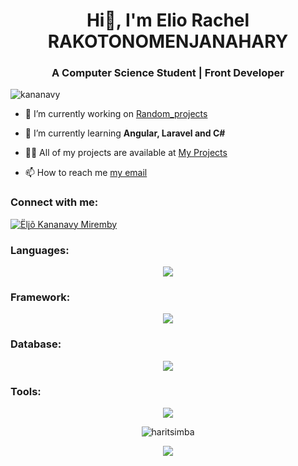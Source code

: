 <h1 align="center">Hi👋, I'm Elio Rachel RAKOTONOMENJANAHARY</h1>
<h3 align="center">A Computer Science Student | Front Developer</h3>

<p align="left"> <img src="https://komarev.com/ghpvc/?username=kananavy&label=Profile%20views&color=0e75b6&style=flat" alt="kananavy" /> </p>

- 🔭 I’m currently working on [Random_projects](https://github.com/kananavy)

- 🌱 I’m currently learning **Angular, Laravel and C#**

- 👨‍💻 All of my projects are available at [My Projects](https://github.com/kananavy)

- 📫 How to reach me [my email](kananavymiremby@gmail.com)

<h3 align="left">Connect with me:</h3>
<p align="left">
<a href="https://www.facebook.com/mada.phine" target="blank"><img align="center" src="https://img.shields.io/badge/Facebook-1877F2?style=for-the-badge&logo=facebook&logoColor=white" alt="Ëlįõ Kananavy Miremby"/></a>
</p>

<h3 align="left">Languages:</h3>
<p align="center">
  <a href="https://skillicons.dev">
    <img src="https://skillicons.dev/icons?i=java,rust,js,php,cs" />
  </a>
</p>

<h3 align="left">Framework:</h3>
<p align="center">
  <a href="https://skillicons.dev">
    <img src="https://skillicons.dev/icons?i=reactnative,tailwind,express,react,ts,laravel,spring,NetFramework,AspetNet,Django" />
  </a>
</p>

<h3 align="left">Database:</h3>
<p align="center">
  <a href="https://skillicons.dev">
    <img src="https://skillicons.dev/icons?i=mysql,sqlite,mariadb" />
  </a>
</p>
<h3 align="left">Tools:</h3>
<p align="center">
  <a href="https://skillicons.dev">
    <img src="https://skillicons.dev/icons?i=git,zsh,linux,androidstudio,vscode,npm,figma,ps,studioone" />
  </a>
</p>
<p align="center">
  <img align="center" src="https://github-profile-trophy.vercel.app/?username=kananavy&row=4&column=4&margin-w=15&margin-h=15&no-frame=true&theme=tokyonight"  alt="haritsimba" />
</p>

<p align="center">
     <img src="https://capsule-render.vercel.app/api?type=waving&color=gradient&height=100&section=footer"/>
</p>
